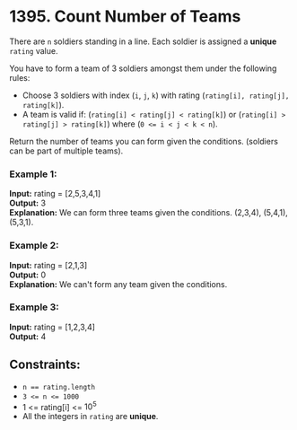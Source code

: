 # 1395. Count Number of Teams

There are `n` soldiers standing in a line. Each soldier is assigned a **unique** `rating` value.

You have to form a team of 3 soldiers amongst them under the following rules:

- Choose 3 soldiers with index (`i`, `j`, `k`) with rating (`rating[i], rating[j], rating[k]`).
- A team is valid if: (`rating[i] < rating[j] < rating[k]`) or (`rating[i] > rating[j] > rating[k]`) where (`0 <= i < j < k < n`).

Return the number of teams you can form given the conditions. (soldiers can be part of multiple teams).

### Example 1:
**Input:** rating = [2,5,3,4,1]  
**Output:** 3  
**Explanation:** We can form three teams given the conditions. (2,3,4), (5,4,1), (5,3,1). 

### Example 2:
**Input:** rating = [2,1,3]  
**Output:** 0  
**Explanation:** We can't form any team given the conditions.

### Example 3:
**Input:** rating = [1,2,3,4]  
**Output:** 4  
 
## Constraints:
- `n == rating.length`
- `3 <= n <= 1000`
- 1 <= rating[i] <= $10^5$
- All the integers in `rating` are **unique**.